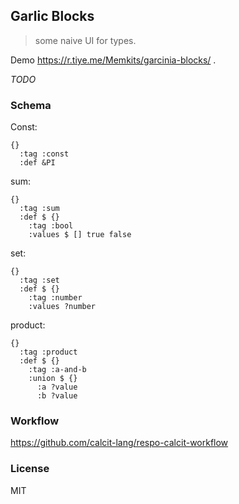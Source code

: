 ## Garlic Blocks

> some naive UI for types.

Demo https://r.tiye.me/Memkits/garcinia-blocks/ .

_TODO_

### Schema

Const:

```cirru
{}
  :tag :const
  :def &PI
```

sum:

```cirru
{}
  :tag :sum
  :def $ {}
    :tag :bool
    :values $ [] true false
```

set:

```cirru
{}
  :tag :set
  :def $ {}
    :tag :number
    :values ?number
```

product:

```cirru
{}
  :tag :product
  :def $ {}
    :tag :a-and-b
    :union $ {}
      :a ?value
      :b ?value
```

### Workflow

https://github.com/calcit-lang/respo-calcit-workflow

### License

MIT
